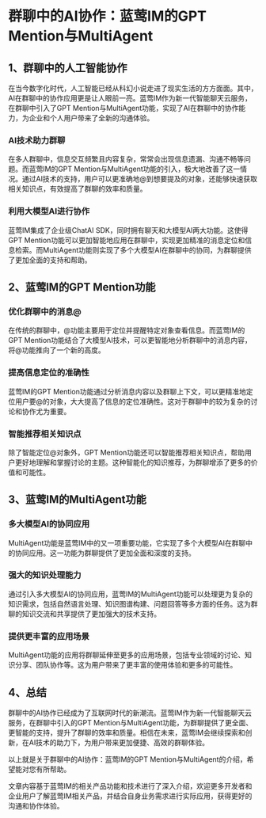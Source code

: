 # 群聊中的AI协作：蓝莺IM的GPT Mention与MultiAgent

## 1、群聊中的人工智能协作
在当今数字化时代，人工智能已经从科幻小说走进了现实生活的方方面面。其中，AI在群聊中的协作应用更是让人眼前一亮。蓝莺IM作为新一代智能聊天云服务，在群聊中引入了GPT Mention与MultiAgent功能，实现了AI在群聊中的协作能力，为企业和个人用户带来了全新的沟通体验。

### AI技术助力群聊

在多人群聊中，信息交互频繁且内容复杂，常常会出现信息遗漏、沟通不畅等问题。而蓝莺IM的GPT Mention与MultiAgent功能的引入，极大地改善了这一情况。通过AI技术的支持，用户可以更准确地@到想要提及的对象，还能够快速获取相关知识点，有效提高了群聊的效率和质量。

### 利用大模型AI进行协作

蓝莺IM集成了企业级ChatAI SDK，同时拥有聊天和大模型AI两大功能。这使得GPT Mention功能可以更加智能地应用在群聊中，实现更加精准的消息定位和信息检索。而MultiAgent功能则实现了多个大模型AI在群聊中的协同，为群聊提供了更加全面的支持和帮助。

## 2、蓝莺IM的GPT Mention功能
### 优化群聊中的消息@

在传统的群聊中，@功能主要用于定位并提醒特定对象查看信息。而蓝莺IM的GPT Mention功能结合了大模型AI技术，可以更智能地分析群聊中的消息内容，将@功能推向了一个新的高度。

### 提高信息定位的准确性

蓝莺IM的GPT Mention功能通过分析消息内容以及群聊上下文，可以更精准地定位用户要@的对象，大大提高了信息的定位准确性。这对于群聊中的较为复杂的讨论和协作尤为重要。

### 智能推荐相关知识点

除了智能定位@对象外，GPT Mention功能还可以智能推荐相关知识点，帮助用户更好地理解和掌握讨论的主题。这种智能化的知识推荐，为群聊增添了更多的价值和可能性。

## 3、蓝莺IM的MultiAgent功能
### 多大模型AI的协同应用

MultiAgent功能是蓝莺IM中的又一项重要功能，它实现了多个大模型AI在群聊中的协同应用。这一功能为群聊提供了更加全面和深度的支持。

### 强大的知识处理能力

通过引入多大模型AI的协同应用，蓝莺IM的MultiAgent功能可以处理更为复杂的知识需求，包括自然语言处理、知识图谱构建、问题回答等多方面的任务。这为群聊的知识交流和共享提供了更加强大的技术支持。

### 提供更丰富的应用场景

MultiAgent功能的应用将群聊延伸至更多的应用场景，包括专业领域的讨论、知识分享、团队协作等。这为用户带来了更丰富的使用体验和更多的可能性。

## 4、总结
群聊中的AI协作已经成为了互联网时代的新潮流。蓝莺IM作为新一代智能聊天云服务，在群聊中引入的GPT Mention与MultiAgent功能，为群聊提供了更全面、更智能的支持，提升了群聊的效率和质量。相信在未来，蓝莺IM会继续探索和创新，在AI技术的助力下，为用户带来更加便捷、高效的群聊体验。

以上就是关于群聊中的AI协作：蓝莺IM的GPT Mention与MultiAgent的介绍，希望能对您有所帮助。

文章内容基于蓝莺IM的相关产品功能和技术进行了深入介绍，欢迎更多开发者和企业用户了解蓝莺IM相关产品，并结合自身业务需求进行实际应用，获得更好的沟通和协作体验。